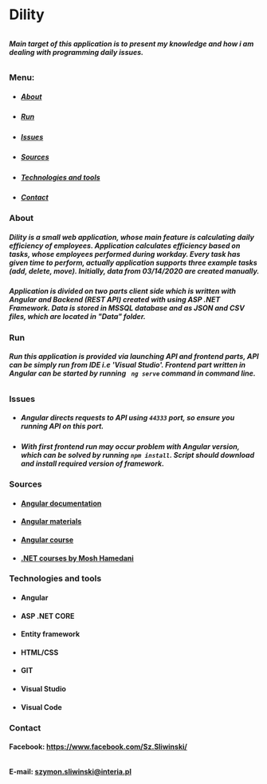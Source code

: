 # Dility
######
##### Main target of this application is to present my knowledge and how i am dealing with programming daily issues.
######

### Menu: 
* ##### [About](###about)
* ##### [Run](###run)
* ##### [Issues](###issues)
* ##### [Sources](###sources)
* ##### [Technologies and tools](###technologies-and-tools)
* ##### [Contact](###contact)

### About
##### Dility is a small web application, whose main feature is calculating daily efficiency of employees. Application calculates efficiency based on tasks, whose employees performed during workday. Every task has given time to perform, actually application supports three example tasks (add, delete, move). Initially, data from 03/14/2020 are created manually.

##### Application is divided on two parts client side which is written with Angular and Backend (REST API) created with using ASP .NET Framework. Data is stored in MSSQL database and as JSON and CSV files, which are located in "Data" folder.

### Run
##### Run this application is provided via launching API and frontend parts, API can be simply run from IDE i.e 'Visual Studio'. Frontend part written in Angular can be started by running ``` ng serve``` command in command line.
######
### Issues
- ##### Angular directs requests to API using ``` 44333 ``` port, so ensure you running API on this port.
- ##### With first frontend run may occur problem with Angular version, which can be solved by running ``` npm install ```. Script should download and install required version of framework.

### Sources
* #### [Angular documentation](https://angular.io/docs)
* #### [Angular materials](https://material.angular.io/)
* #### [Angular course](https://www.udemy.com/course/angular-kompletny-kurs-od-podstaw/)
* #### [.NET courses by Mosh Hamedani](https://www.udemy.com/user/moshfeghhamedani/)

### Technologies and tools

 * #### Angular
 * #### ASP .NET CORE
 * #### Entity framework
 * #### HTML/CSS
 * #### GIT
 * #### Visual Studio
 * #### Visual Code

### Contact
#### Facebook: https://www.facebook.com/Sz.Sliwinski/
######
#### E-mail: szymon.sliwinski@interia.pl

